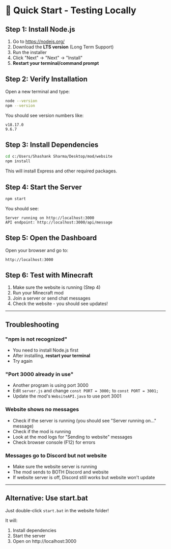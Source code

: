 # 🚀 Quick Start - Testing Locally

## Step 1: Install Node.js

1. Go to https://nodejs.org/
2. Download the **LTS version** (Long Term Support)
3. Run the installer
4. Click "Next" → "Next" → "Install"
5. **Restart your terminal/command prompt**

## Step 2: Verify Installation

Open a new terminal and type:
```bash
node --version
npm --version
```

You should see version numbers like:
```
v18.17.0
9.6.7
```

## Step 3: Install Dependencies

```bash
cd c:/Users/Shashank Sharma/Desktop/mod/website
npm install
```

This will install Express and other required packages.

## Step 4: Start the Server

```bash
npm start
```

You should see:
```
Server running on http://localhost:3000
API endpoint: http://localhost:3000/api/message
```

## Step 5: Open the Dashboard

Open your browser and go to:
```
http://localhost:3000
```

## Step 6: Test with Minecraft

1. Make sure the website is running (Step 4)
2. Run your Minecraft mod
3. Join a server or send chat messages
4. Check the website - you should see updates!

---

## Troubleshooting

### "npm is not recognized"
- You need to install Node.js first
- After installing, **restart your terminal**
- Try again

### "Port 3000 already in use"
- Another program is using port 3000
- Edit `server.js` and change `const PORT = 3000;` to `const PORT = 3001;`
- Update the mod's `WebsiteAPI.java` to use port 3001

### Website shows no messages
- Check if the server is running (you should see "Server running on..." message)
- Check if the mod is running
- Look at the mod logs for "Sending to website" messages
- Check browser console (F12) for errors

### Messages go to Discord but not website
- Make sure the website server is running
- The mod sends to BOTH Discord and website
- If website server is off, Discord still works but website won't update

---

## Alternative: Use start.bat

Just double-click `start.bat` in the website folder!

It will:
1. Install dependencies
2. Start the server
3. Open on http://localhost:3000
